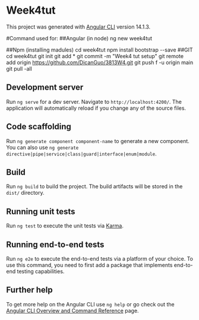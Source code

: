 # Week4tut

This project was generated with [Angular CLI](https://github.com/angular/angular-cli) version 14.1.3.

#Command used for:
##Angular (in node)
ng new week4tut

##Npm (installing madules)
cd week4tut
npm install bootstrap --save
##GIT
cd week4tut
git init
git add *
git commit -m "Week4 tut setup"
git remote add origin https://github.com/DicanGuo/3813W4.git
git push f -u origin main
git pull -all

## Development server

Run `ng serve` for a dev server. Navigate to `http://localhost:4200/`. The application will automatically reload if you change any of the source files.

## Code scaffolding

Run `ng generate component component-name` to generate a new component. You can also use `ng generate directive|pipe|service|class|guard|interface|enum|module`.

## Build

Run `ng build` to build the project. The build artifacts will be stored in the `dist/` directory.

## Running unit tests

Run `ng test` to execute the unit tests via [Karma](https://karma-runner.github.io).

## Running end-to-end tests

Run `ng e2e` to execute the end-to-end tests via a platform of your choice. To use this command, you need to first add a package that implements end-to-end testing capabilities.

## Further help

To get more help on the Angular CLI use `ng help` or go check out the [Angular CLI Overview and Command Reference](https://angular.io/cli) page.
